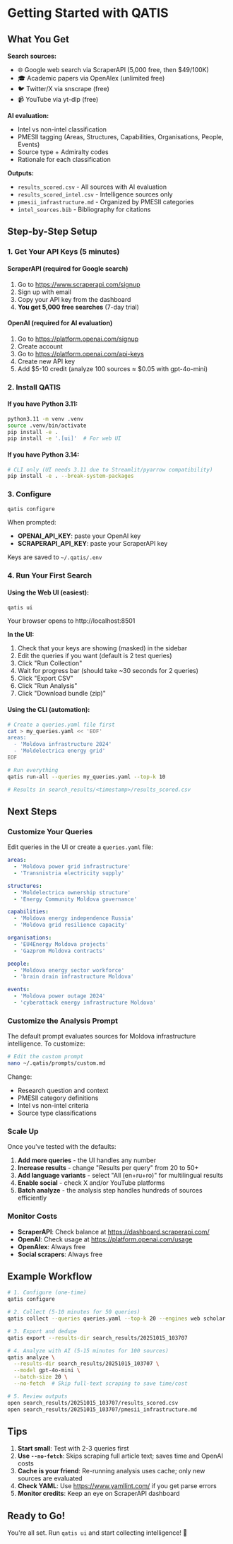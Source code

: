 # Getting Started with QATIS

## What You Get

**Search sources:**
- 🌐 Google web search via ScraperAPI (5,000 free, then $49/100K)
- 🎓 Academic papers via OpenAlex (unlimited free)
- 🐦 Twitter/X via snscrape (free)
- 📹 YouTube via yt-dlp (free)

**AI evaluation:**
- Intel vs non-intel classification
- PMESII tagging (Areas, Structures, Capabilities, Organisations, People, Events)
- Source type + Admiralty codes
- Rationale for each classification

**Outputs:**
- `results_scored.csv` - All sources with AI evaluation
- `results_scored_intel.csv` - Intelligence sources only
- `pmesii_infrastructure.md` - Organized by PMESII categories
- `intel_sources.bib` - Bibliography for citations

## Step-by-Step Setup

### 1. Get Your API Keys (5 minutes)

#### ScraperAPI (required for Google search)
1. Go to https://www.scraperapi.com/signup
2. Sign up with email
3. Copy your API key from the dashboard
4. **You get 5,000 free searches** (7-day trial)

#### OpenAI (required for AI evaluation)
1. Go to https://platform.openai.com/signup
2. Create account
3. Go to https://platform.openai.com/api-keys
4. Create new API key
5. Add $5-10 credit (analyze 100 sources ≈ $0.05 with gpt-4o-mini)

### 2. Install QATIS

#### If you have Python 3.11:
```bash
python3.11 -m venv .venv
source .venv/bin/activate
pip install -e .
pip install -e '.[ui]'  # For web UI
```

#### If you have Python 3.14:
```bash
# CLI only (UI needs 3.11 due to Streamlit/pyarrow compatibility)
pip install -e . --break-system-packages
```

### 3. Configure

```bash
qatis configure
```

When prompted:
- **OPENAI_API_KEY**: paste your OpenAI key
- **SCRAPERAPI_API_KEY**: paste your ScraperAPI key

Keys are saved to `~/.qatis/.env`

### 4. Run Your First Search

#### Using the Web UI (easiest):
```bash
qatis ui
```

Your browser opens to http://localhost:8501

**In the UI:**
1. Check that your keys are showing (masked) in the sidebar
2. Edit the queries if you want (default is 2 test queries)
3. Click "Run Collection"
4. Wait for progress bar (should take ~30 seconds for 2 queries)
5. Click "Export CSV"
6. Click "Run Analysis"
7. Click "Download bundle (zip)"

#### Using the CLI (automation):
```bash
# Create a queries.yaml file first
cat > my_queries.yaml << 'EOF'
areas:
  - 'Moldova infrastructure 2024'
  - 'Moldelectrica energy grid'
EOF

# Run everything
qatis run-all --queries my_queries.yaml --top-k 10

# Results in search_results/<timestamp>/results_scored.csv
```

## Next Steps

### Customize Your Queries

Edit queries in the UI or create a `queries.yaml` file:

```yaml
areas:
  - 'Moldova power grid infrastructure'
  - 'Transnistria electricity supply'

structures:
  - 'Moldelectrica ownership structure'
  - 'Energy Community Moldova governance'

capabilities:
  - 'Moldova energy independence Russia'
  - 'Moldova grid resilience capacity'

organisations:
  - 'EU4Energy Moldova projects'
  - 'Gazprom Moldova contracts'

people:
  - 'Moldova energy sector workforce'
  - 'brain drain infrastructure Moldova'

events:
  - 'Moldova power outage 2024'
  - 'cyberattack energy infrastructure Moldova'
```

### Customize the Analysis Prompt

The default prompt evaluates sources for Moldova infrastructure intelligence. To customize:

```bash
# Edit the custom prompt
nano ~/.qatis/prompts/custom.md
```

Change:
- Research question and context
- PMESII category definitions
- Intel vs non-intel criteria
- Source type classifications

### Scale Up

Once you've tested with the defaults:

1. **Add more queries** - the UI handles any number
2. **Increase results** - change "Results per query" from 20 to 50+
3. **Add language variants** - select "All (en+ru+ro)" for multilingual results
4. **Enable social** - check X and/or YouTube platforms
5. **Batch analyze** - the analysis step handles hundreds of sources efficiently

### Monitor Costs

- **ScraperAPI**: Check balance at https://dashboard.scraperapi.com/
- **OpenAI**: Check usage at https://platform.openai.com/usage
- **OpenAlex**: Always free
- **Social scrapers**: Always free

## Example Workflow

```bash
# 1. Configure (one-time)
qatis configure

# 2. Collect (5-10 minutes for 50 queries)
qatis collect --queries queries.yaml --top-k 20 --engines web scholar

# 3. Export and dedupe
qatis export --results-dir search_results/20251015_103707

# 4. Analyze with AI (5-15 minutes for 100 sources)
qatis analyze \
  --results-dir search_results/20251015_103707 \
  --model gpt-4o-mini \
  --batch-size 20 \
  --no-fetch  # Skip full-text scraping to save time/cost

# 5. Review outputs
open search_results/20251015_103707/results_scored.csv
open search_results/20251015_103707/pmesii_infrastructure.md
```

## Tips

1. **Start small**: Test with 2-3 queries first
2. **Use `--no-fetch`**: Skips scraping full article text; saves time and OpenAI costs
3. **Cache is your friend**: Re-running analysis uses cache; only new sources are evaluated
4. **Check YAML**: Use https://www.yamllint.com/ if you get parse errors
5. **Monitor credits**: Keep an eye on ScraperAPI dashboard

## Ready to Go!

You're all set. Run `qatis ui` and start collecting intelligence! 🚀


